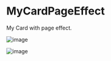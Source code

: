 # MyCardPageEffect
My Card with page effect.

![image](https://user-images.githubusercontent.com/106188291/226151683-7914debd-ee31-427d-a9a4-ad7efcb89e5c.png)


![image](https://user-images.githubusercontent.com/106188291/226151651-b288ea10-0619-4fff-b25c-cc8eb08a6d54.png)
